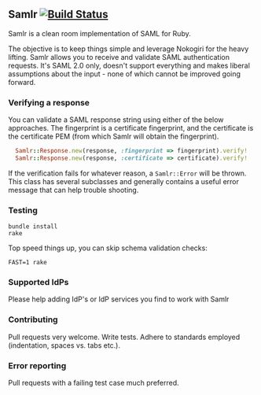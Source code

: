 ## Samlr [![Build Status](https://secure.travis-ci.org/morten/samlr.png)](http://travis-ci.org/morten/samlr)

Samlr is a clean room implementation of SAML for Ruby.

The objective is to keep things simple and leverage Nokogiri for the heavy lifting. Samlr allows you to receive and validate SAML authentication requests. It's SAML 2.0 only, doesn't support everything and makes liberal assumptions about the input - none of which cannot be improved going forward.

### Verifying a response

You can validate a SAML response string using either of the below approaches. The fingerprint is a certificate fingerprint, and the certificate is the certificate PEM (from which Samlr will obtain the fingerprint).

```ruby
  Samlr::Response.new(response, :fingerprint => fingerprint).verify!
  Samlr::Response.new(response, :certificate => certificate).verify!
```

If the verification fails for whatever reason, a `Samlr::Error` will be thrown. This class has several subclasses and generally contains a useful error message that can help trouble shooting.

### Testing

```
bundle install
rake
```

Top speed things up, you can skip schema validation checks:

```
FAST=1 rake
```

### Supported IdPs

Please help adding IdP's or IdP services you find to work with Samlr

### Contributing

Pull requests very welcome. Write tests. Adhere to standards employed (indentation, spaces vs. tabs etc.).

### Error reporting

Pull requests with a failing test case much preferred.
